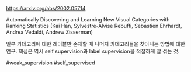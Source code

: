 https://arxiv.org/abs/2002.05714

Automatically Discovering and Learning New Visual Categories with Ranking Statistics (Kai Han, Sylvestre-Alvise Rebuffi, Sebastien Ehrhardt, Andrea Vedaldi, Andrew Zisserman)

일부 카테고리에 대한 레이블만 존재할 때 나머지 카테고리들을 찾아내는 방법에 대한 연구. 핵심은 역시 self supervision과 label supervision을 적절하게 잘 섞는 것.

#weak_supervision #self_supervised 